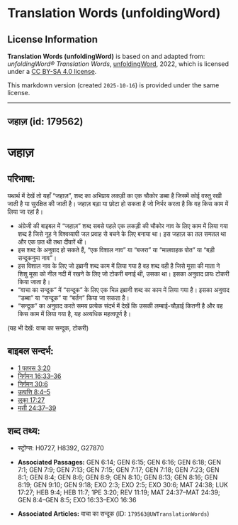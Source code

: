 # Translation Words (unfoldingWord)

## License Information

**Translation Words (unfoldingWord)** is based on and adapted from: _unfoldingWord® Translation Words_, [unfoldingWord](https://unfoldingword.org/utw), 2022, which is licensed under a [CC BY-SA 4.0 license](https://creativecommons.org/licenses/by-sa/4.0/legalcode.en).

This markdown version (created `2025-10-16`) is provided under the same license.



--------------------------------

## जहाज़ (id: 179562)

जहाज़
====

परिभाषा:
--------

यथार्थ में देखें तो यहाँ “जहाज़”, शब्द का अभिप्राय लकड़ी का एक चौकोर डब्बा है जिसमें कोई वस्तु रखी जाती है या सुरक्षित की जाती है। जहाज़ बड़ा या छोटा हो सकता है जो निर्भर करता है कि वह किस काम में लिया जा रहां है।

* अंग्रेजी की बाइबल में “जहाज़” शब्द सबसे पहले एक लकड़ी की चौकोर नाव के लिए काम में लिया गया शब्द है जिसे नूह ने विश्वव्यापी जल प्रवाह से बचने के लिए बनाया था। इस जहाज़ का तल समतल था और एक छत थी तथा दीवारें थी।
* इस शब्द के अनुवाद हो सकते हैं, “एक विशाल नाव” या “बजरा” या “मालवाहक पोत” या “बड़ी सन्दूकनुमा नाव”।
* इस विशाल नाव के लिए जो इब्रानी शब्द काम में लिया गया है वह शब्द वही है जिसे मूसा की माता ने शिशु मूसा को नील नदी में रखने के लिए जो टोकरी बनाई थी, उसका था। इसका अनुवाद प्रायः टोकरी किया जाता है।
* “वाचा का सन्दूक” में “सन्दूक” के लिए एक भिन्न इब्रानी शब्द का काम में लिया गया है। इसका अनुवाद “डब्बा” या “सन्दूक” या “बर्तन” किया जा सकता है।
* “सन्दूक” का अनुवाद करते समय प्रत्येक संदर्भ में देखें कि उसकी लम्बाई\-चौड़ाई कितनी है और वह किस काम में लिया गया है, यह अत्यधिक महत्वपूर्ण है।

(यह भी देखें: वाचा का सन्दूक, टोकरी)

बाइबल सन्दर्भ:
--------------

* [1 पतरस 3:20](https://ref.ly/1Pet0:0)
* [निर्गमन 16:33–36](https://ref.ly/Exod16:33-Exod16:36)
* [निर्गमन 30:6](https://ref.ly/Exod30:6)
* [उत्पत्ति 8:4–5](https://ref.ly/Gen8:4-Gen8:5)
* [लूका 17:27](https://ref.ly/Luke17:27)
* [मत्ती 24:37–39](https://ref.ly/Matt24:37-Matt24:39)

शब्द तथ्य:
----------

* स्ट्रोंग्स: H0727, H8392, G27870

* **Associated Passages:** GEN 6:14; GEN 6:15; GEN 6:16; GEN 6:18; GEN 7:1; GEN 7:9; GEN 7:13; GEN 7:15; GEN 7:17; GEN 7:18; GEN 7:23; GEN 8:1; GEN 8:4; GEN 8:6; GEN 8:9; GEN 8:10; GEN 8:13; GEN 8:16; GEN 8:19; GEN 9:10; GEN 9:18; EXO 2:3; EXO 2:5; EXO 30:6; MAT 24:38; LUK 17:27; HEB 9:4; HEB 11:7; 1PE 3:20; REV 11:19; MAT 24:37–MAT 24:39; GEN 8:4–GEN 8:5; EXO 16:33–EXO 16:36
* **Associated Articles:** वाचा का सन्दूक (ID: `179563@UWTranslationWords`)


